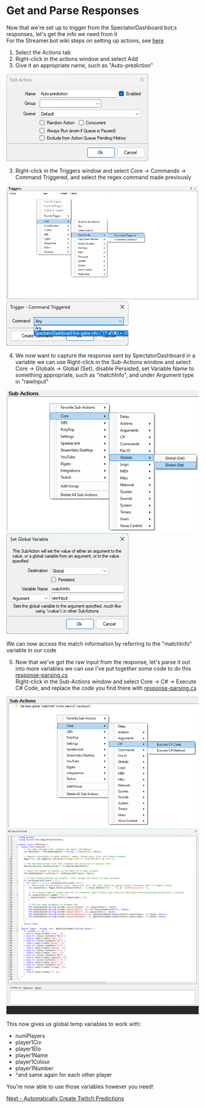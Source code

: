 # Get and Parse Responses

Now that we're set up to trigger from the SpectatorDashboard bot;s responses, let's get the info we need from it\
For the Streamer.bot wiki steps on setting up actions, see [here](https://wiki.streamer.bot/en/Actions "Actions")

1. Select the Actions tab
2. Right-click in the actions window and select Add
2. Give it an appropriate name, such as "Auto-prediction"
<img title="Auto-prediction action" src="../images/Auto-prediction action.png">

3. Right-click in the Triggers window and select Core -> Commands -> Command Triggered, and select the regex command made previously
<img title="Add Trigger" src="../images/Add Trigger.png">
<img title="Select Command" src="../images/Select Command.png">

4. We now want to capture the response sent by SpectatorDashboard in a variable we can use
Right-click in the Sub-Actions window and select Core -> Globals -> Global (Set), disable Persisted, set Variable Name to something appropriate, such as "matchInfo", and under Argument type in "rawInput"
<img title="Add Global (Set)" src="../images/Add Global (Set).png">
<img title="Set Global Variable" src="../images/Set Global Variable.png">

We can now access the match information by referring to the "matchInfo" variable in our code

5. Now that we've got the raw input from the response, let's parse it out into more variables we can use
I've put together some code to do this [response-parsing.cs](../src/response-parsing.cs)\
Right-click in the Sub-Actions window and select Core -> C# -> Execute C# Code, and replace the code you find there with [response-parsing.cs](../src/response-parsing.cs)
<img title="Add C# Code" src="../images/Add C sharp Code.png">
<img title="Parsing code" src="../images/Parsing code.png">

This now gives us global temp variables to work with:
- numPlayers
- player1Civ
- player1Elo
- player1Name
- player1Colour
- player1Number
- ^and same again for each other player

You're now able to use those variables however you need!

[Next - Automatically Create Twitch Predictions](./3-create-prediction.md)
